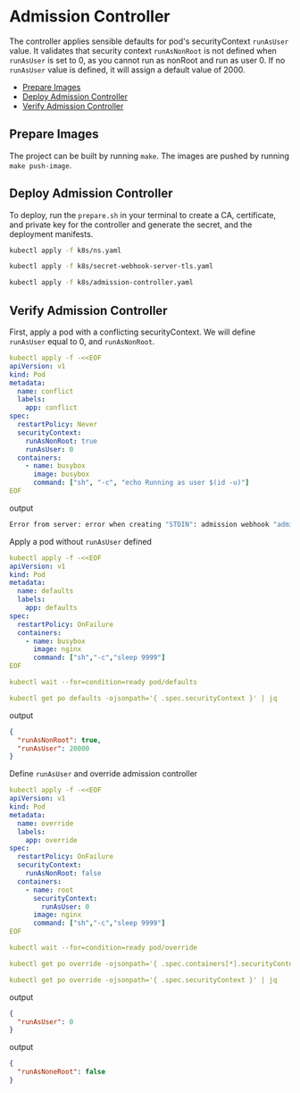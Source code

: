 # Admission Controller

The controller applies sensible defaults for pod's securityContext `runAsUser` value. It validates that security context `runAsNonRoot` is not defined when `runAsUser` is set to 0, as you cannot run as nonRoot and run as user 0. If no `runAsUser` value is defined, it will assign a default value of 2000.

- [Prepare Images](#prepare-images)
- [Deploy Admission Controller](#deploy-admission-controller)
- [Verify Admission Controller](#verify-admission-controller)

## Prepare Images

The project can be built by running `make`. The images are pushed by running `make push-image`.  

## Deploy Admission Controller

To deploy, run the `prepare.sh` in your terminal to create a CA, certificate, and private key for the controller and generate the secret, and the deployment manifests.
```bash
kubectl apply -f k8s/ns.yaml

kubectl apply -f k8s/secret-webhook-server-tls.yaml

kubectl apply -f k8s/admission-controller.yaml
```

## Verify Admission Controller

First, apply a pod with a conflicting securityContext. We will define `runAsUser` equal to 0, and `runAsNonRoot`.

```yaml
kubectl apply -f -<<EOF
apiVersion: v1
kind: Pod
metadata:
  name: conflict
  labels:
    app: conflict
spec:
  restartPolicy: Never
  securityContext:
    runAsNonRoot: true
    runAsUser: 0
  containers:
    - name: busybox
      image: busybox
      command: ["sh", "-c", "echo Running as user $(id -u)"]
EOF
```

output

```bash
Error from server: error when creating "STDIN": admission webhook "admission-controller.admission.svc" denied the request: runAsNonRoot specified, but runAsUser set to 0 (the root user, contradictory)
```

Apply a pod without `runAsUser` defined

```yaml
kubectl apply -f -<<EOF
apiVersion: v1
kind: Pod
metadata:
  name: defaults
  labels:
    app: defaults
spec:
  restartPolicy: OnFailure
  containers:
    - name: busybox
      image: nginx
      command: ["sh","-c","sleep 9999"]
EOF

kubectl wait --for=condition=ready pod/defaults

kubectl get po defaults -ojsonpath='{ .spec.securityContext }' | jq
```

output

```json
{
  "runAsNonRoot": true,
  "runAsUser": 20000
}
```


Define `runAsUser` and override admission controller

```yaml
kubectl apply -f -<<EOF
apiVersion: v1
kind: Pod
metadata:
  name: override
  labels:
    app: override
spec:
  restartPolicy: OnFailure
  securityContext:
    runAsNonRoot: false
  containers:
    - name: root
      securityContext:
        runAsUser: 0
      image: nginx
      command: ["sh","-c","sleep 9999"]
EOF

kubectl wait --for=condition=ready pod/override

kubectl get po override -ojsonpath='{ .spec.containers[*].securityContext }' | jq

kubectl get po override -ojsonpath='{ .spec.securityContext }' | jq
```

output

```json
{
  "runAsUser": 0
}
```

output

```json
{
  "runAsNoneRoot": false
}
```
